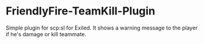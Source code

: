# FriendlyFire-TeamKill-Plugin
Simple plugin for scp:sl for Exiled. It shows a warning message to the player if he's damage or kill teammate.
